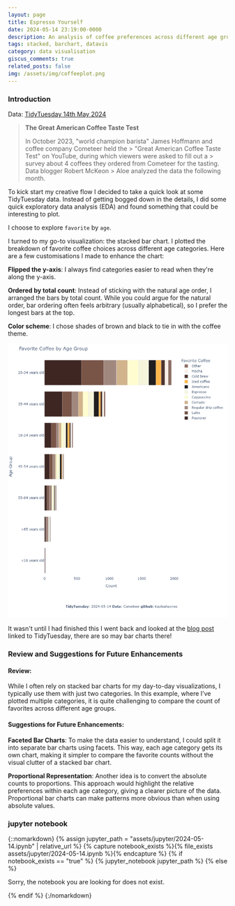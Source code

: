 ```yaml
---
layout: page
title: Espresso Yourself
date: 2024-05-14 23:19:00-0000
description: An analysis of coffee preferences across different age groups
tags: stacked, barchart, datavis
category: data visualisation
giscus_comments: true
related_posts: false
img: /assets/img/coffeeplot.png
---
```


### Introduction 
Data: [TidyTuesday 14th May 2024](https://github.com/rfordatascience/tidytuesday/tree/master/data/2024/2024-05-14)

> <b> The Great American Coffee Taste Test </b>
> 
> In October 2023, "world champion barista" James Hoffmann and coffee company Cometeer held the > "Great American Coffee Taste Test" on YouTube, during which viewers were asked to fill out a > survey about 4 coffees they ordered from Cometeer for the tasting. Data blogger Robert McKeon > Aloe analyzed the data the following month.

To kick start my creative flow I decided to take a quick look at some TidyTuesday data. Instead of getting bogged down in the details, I did some quick exploratory data analysis (EDA) and found something that could be interesting to plot. 

I choose to explore `favorite` by `age`. 

I turned to my go-to visualization: the stacked bar chart. I plotted the breakdown of favorite coffee choices across different age categories. Here are a few customisations I made to enhance the chart: 

<b>Flipped the y-axis</b>: I always find categories easier to read when they're along the y-axis.

<b>Ordered by total count</b>: Instead of sticking with the natural age order, I arranged the bars by total count. While you could argue for the natural order, bar ordering often feels arbitrary (usually alphabetical), so I prefer the longest bars at the top.

<b>Color scheme</b>: I chose shades of brown and black to tie in with the coffee theme.

![barchart](/assets/img/coffeeplot.png)

It wasn't until I had finished this I went back and looked at the [blog post](https://rmckeon.medium.com/great-american-coffee-taste-test-breakdown-7f3fdcc3c41d) linked to TidyTuesday, there are so may bar charts there! 

### Review and Suggestions for Future Enhancements

#### Review:
While I often rely on stacked bar charts for my day-to-day visualizations, I typically use them with just two categories. In this example, where I’ve plotted multiple categories, it is quite challenging to compare the count of favorites across different age groups.

#### Suggestions for Future Enhancements:
<b>Faceted Bar Charts</b>: To make the data easier to understand, I could split it into separate bar charts using facets. This way, each age category gets its own chart, making it simpler to compare the favorite counts without the visual clutter of a stacked bar chart.

<b>Proportional Representation</b>: Another idea is to convert the absolute counts to proportions. This approach would highlight the relative preferences within each age category, giving a clearer picture of the data. Proportional bar charts can make patterns more obvious than when using absolute values.

### jupyter notebook 

{::nomarkdown}
{% assign jupyter_path = "assets/jupyter/2024-05-14.ipynb" | relative_url %}
{% capture notebook_exists %}{% file_exists assets/jupyter/2024-05-14.ipynb %}{% endcapture %}
{% if notebook_exists == "true" %}
{% jupyter_notebook jupyter_path %}
{% else %}

<p>Sorry, the notebook you are looking for does not exist.</p>
{% endif %}
{:/nomarkdown}